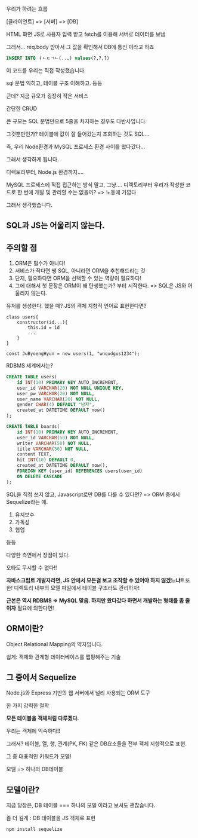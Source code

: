 우리가 하려는 흐름

[클라이언트] => [서버] => [DB]

HTML 화면
JS로 사용자 입력 받고
fetch를 이용해 서버로 데이터를 보냄

그래서... req.body 받아서 그 값을 확인해서 DB에 통신 이라고 하죠

```sql
INSERT INTO ㅕㄴㄷㄱㄴ(...) values(?,?,?)
```

이 코드를 우리는 직접 작성했습니다.

sql 문법 익히고, 테이블 구조 이해하고. 등등

근데? 지금 규모가 굉장히 작은 서비스

간단한 CRUD

큰 규모는 SQL 문법만으로 5줄을 차지하는 경우도 다반사입니다.

그것뿐만인가? 테이블에 값이 잘 들어갔는지 조회하는 것도 SQL...

즉, 우리 Node환경과 MySQL 프로세스 환경 사이를 왔다갔다...

그래서 생각하게 됩니다.

디렉토리부터, Node.js 환경까지....

MySQL 프로세스에 직접 접근하는 방식 말고, 그냥.... 디렉토리부터 우리가 작성한 코드로 한 번에 개발 및 관리할 수는 없을까?
=> 노동에 가깝다

그래서 생각했습니다.

## SQL과 JS는 어울리지 않는다.

## 주의할 점

1. ORM은 필수가 아니다!
2. 서비스가 작다면 쌩 SQL, 아니라면 ORM을 추천해드리는 것
3. 단지, 필요하다면 ORM을 선택할 수 있는 역량이 필요하다!
4. 그에 대해서 첫 문장은 ORM이 왜 탄생했는가? 부터 시작한다.
   => SQL은 JS와 어울리지 않는다.

유저를 생성한다. 했을 때? JS의 객체 지향적 언어로 표현한다면?

```Js
class users{
    constructor(id...){
        this.id = id
        ...
    }
}

const JuByoengHyun = new users(1, "wnqudgus1234");
```

RDBMS 세계에서는?

```sql
CREATE TABLE users(
    id INT(10) PRIMARY KEY AUTO_INCREMENT,
    user_id VARCHAR(20) NOT NULL UNIQUE KEY,
    user_pw VARCHAR(20) NOT NULL,
    user_name VARCHAR(20) NOT NULL,
    gender CHAR(4) DEFAULT "남자",
    created_at DATETIME DEFAULT now()
);

CREATE TABLE boards(
    id INT(10) PRIMARY KEY AUTO_INCREMENT,
    user_id VARCHAR(50) NOT NULL,
    writer VARCHAR(50) NOT NULL,
    title VARCHAR(50) NOT NULL,
    content TEXT,
    hit INT(10) DEFAULT 0,
    created_at DATETIME DEFAULT now(),
    FOREIGN KEY (user_id) REFERENCES users(user_id)
    ON DELETE CASCADE
);
```

SQL을 직접 쓰지 않고, Javascript로만 DB를 다룰 수 있다면?
=> ORM 중에서 Sequelize라는 애.

1. 유지보수
2. 가독성
3. 협업

등등

다양한 측면에서 장점이 있다.

오타도 무시할 수 없다!!

**자바스크립트 개발자라면, JS 안에서 모든걸 보고 조작할 수 있어야 하지 않겠느냐!!**
또한! 디렉토리 내부의 모델 파일에서 테이블 구조라도 관리하자!

**근본은 역시 RDBMS => MySQL 맞음. 하지만 왔다갔다 하면서 개발하는 형태를 좀 줄이자**
필요에 의한다면!

## ORM이란?

Object Relational Mapping의 약자입니다.

쉽게: 객체와 관계형 데이터베이스를 맵핑해주는 기술

## 그 중에서 Sequelize

Node.js와 Express 기반의 웹 서버에서 널리 사용되는 ORM 도구

한 가지 강력한 철학

**모든 테이블을 객체처럼 다루겠다.**

우리는 객체에 익숙하다!!

그래서? 테이블, 열, 행, 관계(PK, FK) 같은 DB요소들을
전부 객체 지향적으로 표현.

그 중 대표적인 키워드가 모델!

모델 => 하나의 DB테이블

## 모델이란?

지금 당장은, DB 테이블 === 하나의 모델
이라고 보셔도 괜찮습니다.

좀 더 깊게 : DB 테이블을 JS 객체로 표현

```sh
npm install sequelize
```
